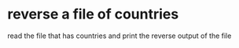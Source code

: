 # reverse a file of countries
read the file that has countries
and print the reverse output of the file